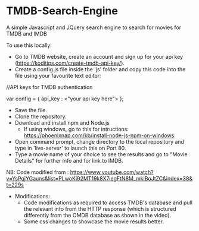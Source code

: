 # TMDB-Search-Engine
A simple Javascript and JQuery search engine to search for movies for TMDB and IMDB

To use this locally:
- Go to TMDB website, create an account and sign up for your api key (https://koditips.com/create-tmdb-api-key/).
- Create a config.js file inside the 'js' folder and copy this code into the file using your favourite text editor:

//API keys for TMDB authentication

var config = {
	api_key : <"your api key here">
	};
  
- Save the file.
- Clone the repository.
- Download and install npm and Node.js 
    - If using windows, go to this for intructions: https://phoenixnap.com/kb/install-node-js-npm-on-windows.
- Open command prompt, change directory to the local repository and type in 'live-server' to launch this on Port 80.
- Type a movie name of your choice to see the results and go to "Movie Details" for further info and for link to IMDB.


NB: Code modified from : https://www.youtube.com/watch?v=YsPqjYGauns&list=PLwoKi92MT19k8X7iegFtN8M_mkiBoJtZC&index=38&t=229s
- Modifications: 
	- Code modifications as required to access TMDB's database and pull the relevant info from the HTTP response (which is structured 	    differently from the OMDB database as shown in the video).
	- Some css changes to showcase the movie results better. 
